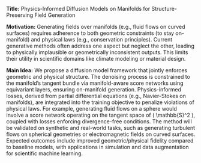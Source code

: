 **Title:** Physics-Informed Diffusion Models on Manifolds for Structure-Preserving Field Generation  

**Motivation:** Generating fields over manifolds (e.g., fluid flows on curved surfaces) requires adherence to both geometric constraints (to stay on-manifold) and physical laws (e.g., conservation principles). Current generative methods often address one aspect but neglect the other, leading to physically implausible or geometrically inconsistent outputs. This limits their utility in scientific domains like climate modeling or material design.  

**Main Idea:** We propose a diffusion model framework that jointly enforces geometric and physical structure. The denoising process is constrained to the manifold’s tangent bundle via manifold-aware score networks using equivariant layers, ensuring on-manifold generation. Physics-informed losses, derived from partial differential equations (e.g., Navier-Stokes on manifolds), are integrated into the training objective to penalize violations of physical laws. For example, generating fluid flows on a sphere would involve a score network operating on the tangent space of \( \mathbb{S}^2 \), coupled with losses enforcing divergence-free conditions. The method will be validated on synthetic and real-world tasks, such as generating turbulent flows on spherical geometries or electromagnetic fields on curved surfaces. Expected outcomes include improved geometric/physical fidelity compared to baseline models, with applications in simulation and data augmentation for scientific machine learning.